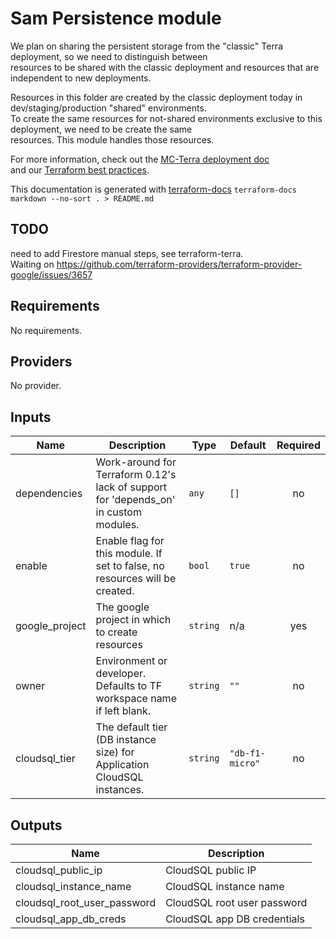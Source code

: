 # Sam Persistence module

We plan on sharing the persistent storage from the "classic" Terra deployment, so we need to distinguish between  
resources to be shared with the classic deployment and resources that are independent to new deployments.

Resources in this folder are created by the classic deployment today in dev/staging/production "shared" environments.  
To create the same resources for not-shared environments exclusive to this deployment, we need to be create the same  
resources. This module handles those resources.

For more information, check out the [MC-Terra deployment doc](https://docs.dsp-devops.broadinstitute.org/mc-terra/mcterra-deployment)  
and our [Terraform best practices](https://docs.dsp-devops.broadinstitute.org/best-practices-guides/terraform).

This documentation is generated with [terraform-docs](https://github.com/segmentio/terraform-docs)
`terraform-docs markdown --no-sort . > README.md`

## TODO  
need to add Firestore manual steps, see terraform-terra.  
Waiting on https://github.com/terraform-providers/terraform-provider-google/issues/3657

## Requirements

No requirements.

## Providers

No provider.

## Inputs

| Name | Description | Type | Default | Required |
|------|-------------|------|---------|:--------:|
| dependencies | Work-around for Terraform 0.12's lack of support for 'depends\_on' in custom modules. | `any` | `[]` | no |
| enable | Enable flag for this module. If set to false, no resources will be created. | `bool` | `true` | no |
| google\_project | The google project in which to create resources | `string` | n/a | yes |
| owner | Environment or developer. Defaults to TF workspace name if left blank. | `string` | `""` | no |
| cloudsql\_tier | The default tier (DB instance size) for Application CloudSQL instances. | `string` | `"db-f1-micro"` | no |

## Outputs

| Name | Description |
|------|-------------|
| cloudsql\_public\_ip | CloudSQL public IP |
| cloudsql\_instance\_name | CloudSQL instance name |
| cloudsql\_root\_user\_password | CloudSQL root user password |
| cloudsql\_app\_db\_creds | CloudSQL app DB credentials |

